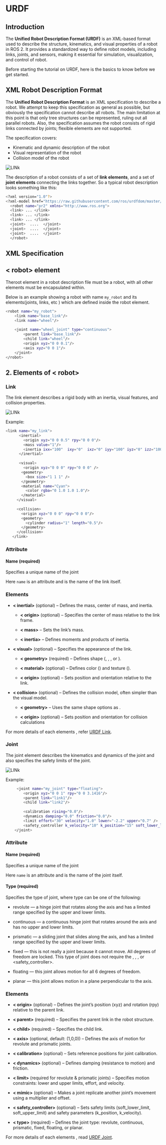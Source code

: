 
# URDF

## Introduction

The **Unified Robot Description Format (URDF)** is an XML-based format used to describe the structure, kinematics, and visual properties of a robot in ROS 2. It provides a standardized way to define robot models, including links, joints, and sensors, making it essential for simulation, visualization, and control of robot. 

Before starting the tutorial on URDF, here is the basics to know before we get started.

## XML Robot Description Format

The **Unified Robot Description Format** is an XML specification to describe a robot. We attempt to keep this specification as general as possible, but obviously the specification cannot describe all robots. The main limitation at this point is that only tree structures can be represented, ruling out all parallel robots. Also, the specification assumes the robot consists of rigid links connected by joints; flexible elements are not supported. 

The specification covers:

- Kinematic and dynamic description of the robot
- Visual representation of the robot
- Collision model of the robot

![LINk](../../_source/urdf/link.png)

The description of a robot consists of a set of **link elements**, and a set of **joint elements** connecting the links together. So a typical robot description looks something like this:
``` bash
<?xml version="1.0"?>
<?xml-model href="https://raw.githubusercontent.com/ros/urdfdom/master/xsd/urdf.xsd" ?>
  <robot name="pr2" xmlns="http://www.ros.org">
  <link> ... </link>
  <link> ... </link>
  <link> ... </link>
  <joint>  ....  </joint>
  <joint>  ....  </joint>
  <joint>  ....  </joint>
  </robot>
```
##  XML Specification

##  < robot> element
Theroot element in a robot description file must be a robot, with all other elements must be encapsulated within.

Below is an example showing a robot with name `my_robot` and its elements(joints, links, etc ) which are defined inside the robot element.

``` bash
<robot name="my_robot">
    <link name="base_link"/>
    <link name="wheel"/>
    
    <joint name="wheel_joint" type="continuous">
        <parent link="base_link"/>
        <child link="wheel"/>
        <origin xyz="0 0 0.1"/>
        <axis xyz="0 0 1"/>
    </joint>
</robot>
```

## 2. Elements of < robot>

 ### Link

 The link element describes a rigid body with an inertia, visual features, and collision properties.

![LINk](../../_source/urdf/inertial.png)


 Example:

 ``` bash
<link name="my_link">
       <inertial>
         <origin xyz="0 0 0.5" rpy="0 0 0"/>
         <mass value="1"/>
         <inertia ixx="100"  ixy="0"  ixz="0" iyy="100" iyz="0" izz="100" />
       </inertial>
    
       <visual>
         <origin xyz="0 0 0" rpy="0 0 0" />
        <geometry>
          <box size="1 1 1" />
        </geometry>
        <material name="Cyan">
          <color rgba="0 1.0 1.0 1.0"/>
        </material>
      </visual>
   
      <collision>
        <origin xyz="0 0 0" rpy="0 0 0"/>
        <geometry>
          <cylinder radius="1" length="0.5"/>
        </geometry>
      </collision>
    </link>

 ```
### Attribute
#### Name (required)

Specifies a unique name of the joint

Here `name` is an attribute and is the name of the link itself. 

### Elements
- **< inertial>** (optional) – Defines the mass, center of mass, and inertia.

  - **< origin>** (optional) – Specifies the center of mass relative to the link frame.

  - **< mass>** – Sets the link’s mass.

  - **< inertia>** – Defines moments and products of inertia.

- **< visual>** (optional) – Specifies the appearance of the link.

  - **< geometry>** (required) – Defines shape (<box>, <cylinder>, <sphere>, or <mesh>).

  - **< material>** (optional) – Defines color (<color>) and texture (<texture>).

  - **< origin>** (optional) – Sets position and orientation relative to the link.

- **< collision>** (optional) – Defines the collision model, often simpler than the visual model.

  - **< geometry>** – Uses the same shape options as <visual>.

  - **< origin>** (optional) – Sets position and orientation for collision calculations  
 
For more details of each elements , refer [URDF Link](https://wiki.ros.org/urdf/XML/joint).
### Joint

The joint element describes the kinematics and dynamics of the joint and also specifies the safety limits of the joint.

![LINk](../../_source/urdf/joint.png)

Example:
```bash
     <joint name="my_joint" type="floating">
        <origin xyz="0 0 1" rpy="0 0 3.1416"/>
        <parent link="link1"/>
        <child link="link2"/>
    
        <calibration rising="0.0"/>
        <dynamics damping="0.0" friction="0.0"/>
        <limit effort="30" velocity="1.0" lower="-2.2" upper="0.7" />
        <safety_controller k_velocity="10" k_position="15" soft_lower_limit="-2.0" soft_upper_limit="0.5" />
    </joint>
```

### Attribute
#### Name (required)

Specifies a unique name of the joint

Here `name` is an attribute and is the name of the joint itself. 

#### Type (required)

Specifies the type of joint, where type can be one of the following:
  - revolute — a hinge joint that rotates along the axis and has a limited range specified by the upper and lower limits.

  - continuous — a continuous hinge joint that rotates around the axis and has no upper and lower limits.

  - prismatic — a sliding joint that slides along the axis, and has a limited range specified by the upper and lower limits.

  - fixed — this is not really a joint because it cannot move. All degrees of freedom are locked. This type of joint does not require the <axis>, <calibration>, <dynamics>, <limits> or <safety_controller>.

  - floating — this joint allows motion for all 6 degrees of freedom.

  - planar — this joint allows motion in a plane perpendicular to the axis.

### Elements

- **< origin>** (optional) – Defines the joint’s position (xyz) and rotation (rpy) relative to the parent link.

- **< parent>** (required) – Specifies the parent link in the robot structure.

- **< child>** (required) – Specifies the child link.

- **< axis>** (optional, default: (1,0,0)) – Defines the axis of motion for revolute and prismatic joints.

- **< calibration>** (optional) – Sets reference positions for joint calibration.

- **< dynamics>** (optional) – Defines damping (resistance to motion) and friction.

- **< limit>** (required for revolute & prismatic joints) – Specifies motion constraints: lower and upper limits, effort, and velocity.

- **< mimic>** (optional) – Makes a joint replicate another joint’s movement using a multiplier and offset.

- **< safety_controller>** (optional) – Sets safety limits (soft_lower_limit, soft_upper_limit) and safety parameters (k_position, k_velocity).

- **< type>** (required) – Defines the joint type: revolute, continuous, prismatic, fixed, floating, or planar.


For more details of each elements , read [URDF Joint](https://wiki.ros.org/urdf/XML/joint).

